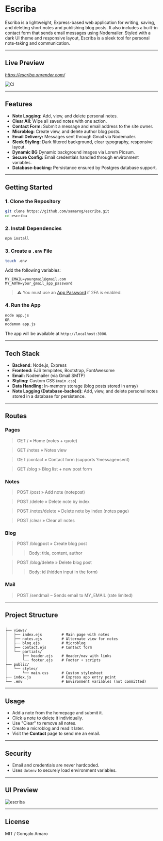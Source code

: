 # Escriba

Escriba is a lightweight, Express-based web application for writing, saving, and deleting short notes and publishing blog posts. It also includes a built-in contact form that sends email messages using Nodemailer. Styled with a dark UI theme and responsive layout, Escriba is a sleek tool for personal note-taking and communication.

---

## Live Preview

*https://escriba.onrender.com/*

![CI](https://github.com/samarog/escriba/actions/workflows/ci.yml/badge.svg)

---

## Features

- **Note Logging:** Add, view, and delete personal notes.
- **Clear All:** Wipe all saved notes with one action.
- **Contact Form:** Submit a message and email address to the site owner.
- **Microblog:** Create view, and delete author blog posts.
- **Email Delivery:** Messages sent through Gmail via Nodemailer.
- **Sleek Styling:** Dark filtered background, clear typography, responsive layout.
- **Dynamic BG** Dynamic background images via Lorem Picsum.
- **Secure Config:** Email credentials handled through environment variables.
- **Database-backing:** Persistance ensured by Postgres database support.

---

## Getting Started

### 1. **Clone the Repository**
```bash
git clone https://github.com/samarog/escriba.git
cd escriba
```

### 2. **Install Dependencies**
```bash
npm install
```

### 3. **Create a `.env` File**
```bash
touch .env
```
Add the following variables:
```
MY_EMAIL=yourgmail@gmail.com
MY_AUTH=your_gmail_app_password
```

> ⚠️ You must use an [App Password](https://support.google.com/accounts/answer/185833?hl=en) if 2FA is enabled.

### 4. **Run the App**
```bash
node app.js
OR
nodemon app.js
```

The app will be available at `http://localhost:3000`.

---

## Tech Stack

- **Backend:** Node.js, Express
- **Frontend:** EJS templates, Bootstrap, FontAwesome
- **Email:** Nodemailer (via Gmail SMTP)
- **Styling:** Custom CSS (`main.css`)
- **Data Handling:** In-memory storage (blog posts stored in array)
- **Note Logging (Database-backed):** Add, view, and delete personal notes stored in a database for persistence.

---

## Routes

### Pages
> GET / » Home (notes + quote)

> GET /notes » Notes view

> GET /contact » Contact form (supports ?message=sent)

> GET /blog » Blog list + new post form

### Notes
> POST /post » Add note (notepost)

> POST /delete » Delete note by index

> POST /notes/delete » Delete note by index (notes page)

> POST /clear » Clear all notes

### Blog
> POST /blogpost » Create blog post
>> Body: title, content, author

> POST /blog/delete » Delete blog post
>> Body: id (hidden input in the form)

### Mail
> POST /sendmail – Sends email to MY_EMAIL (rate limited)

---

## Project Structure

```
.
├── views/
│   ├── index.ejs         # Main page with notes
│   ├── notes.ejs         # Alternate view for notes
│   ├── blog.ejs          # Microblog
│   ├── contact.ejs       # Contact form
│   └── partials/
│       ├── header.ejs    # Header/nav with links
│       └── footer.ejs    # Footer + scripts
├── public/
│   └── styles/
│       └── main.css      # Custom stylesheet
├── index.js              # Express app entry point
└── .env                  # Environment variables (not committed)
```

---

## Usage

- Add a note from the homepage and submit it.
- Click a note to delete it individually.
- Use "Clear" to remove all notes.
- Create a microblog and read it later.
- Visit the **Contact** page to send me an email.

---

## Security

- Email and credentials are never hardcoded.
- Uses `dotenv` to securely load environment variables.

---

## UI Preview

![escriba](https://i.ibb.co/LzH18FWm/preview.png)

---

## License

MIT / Gonçalo Amaro
